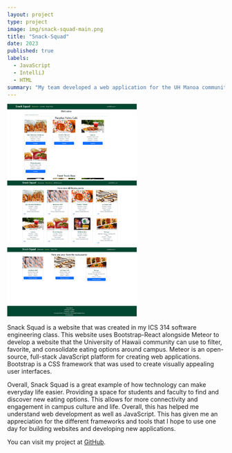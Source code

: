 ```yaml
---
layout: project
type: project
image: img/snack-squad-main.png
title: "Snack-Squad"
date: 2023
published: true
labels:
  - JavaScript
  - IntelliJ
  - HTML
summary: "My team developed a web application for the UH Manoa community"
---
```


<div class="text-center p-4">
  <img width="300px" src="../img/display-restaurants.png" class="img-thumbnail" >
  <img width="300px" src="../img/AdminHomeImplement.png" class="img-thumbnail" >
  <img width="300px" src="../img/userhome.png" class="img-thumbnail" >
</div>

Snack Squad is a website that was created in my ICS 314 software engineering class. This website uses Bootstrap-React alongside Meteor to develop a website that the University of Hawaii community can use to filter, favorite, and consolidate eating options around campus. Meteor is an open-source, full-stack JavaScript platform for creating web applications. Bootstrap is a CSS framework that was used to create visually appealing user interfaces. 

Overall, Snack Squad is a great example of how technology can make everyday life easier. Providing a space for students and faculty to find and discover new eating options. This allows for more connectivity and engagement in campus culture and life. Overall, this has helped me understand web development as well as JavaScript. This has given me an appreciation for the different frameworks and tools that I hope to use one day for building websites and developing new applications.

You can visit my project at [GitHub](https://snack-squad.github.io/).
